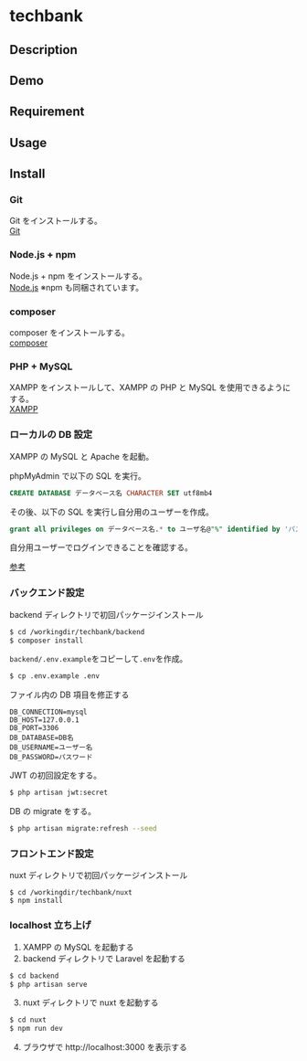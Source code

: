 # techbank

## Description

## Demo

## Requirement

## Usage

## Install

### Git

Git をインストールする。  
[Git](https://git-scm.com/)

### Node.js + npm

Node.js + npm をインストールする。  
[Node.js](https://nodejs.org/ja/download/)
※npm も同梱されています。

### composer

composer をインストールする。  
[composer](https://getcomposer.org/download/)

### PHP + MySQL

XAMPP をインストールして、XAMPP の PHP と MySQL を使用できるようにする。  
[XAMPP](https://www.apachefriends.org/jp/index.html)

<!-- ### GitHub Fork -->

### ローカルの DB 設定

XAMPP の MySQL と Apache を起動。

phpMyAdmin で以下の SQL を実行。

```sql
CREATE DATABASE データベース名 CHARACTER SET utf8mb4
```

その後、以下の SQL を実行し自分用のユーザーを作成。

```sql
grant all privileges on データベース名.* to ユーザ名@"%" identified by 'パスワード' with grant
```

自分用ユーザーでログインできることを確認する。

[参考](./docker/.md)

### バックエンド設定

backend ディレクトリで初回パッケージインストール

```sh
$ cd /workingdir/techbank/backend
$ composer install
```

`backend/.env.example`をコピーして`.env`を作成。

```sh
$ cp .env.example .env
```

ファイル内の DB 項目を修正する

```
DB_CONNECTION=mysql
DB_HOST=127.0.0.1
DB_PORT=3306
DB_DATABASE=DB名
DB_USERNAME=ユーザー名
DB_PASSWORD=パスワード
```

JWT の初回設定をする。

```sh
$ php artisan jwt:secret
```

DB の migrate をする。

```sh
$ php artisan migrate:refresh --seed
```

### フロントエンド設定

nuxt ディレクトリで初回パッケージインストール

```
$ cd /workingdir/techbank/nuxt
$ npm install
```

### localhost 立ち上げ

1. XAMPP の MySQL を起動する
2. backend ディレクトリで Laravel を起動する

```sh
$ cd backend
$ php artisan serve
```

3. nuxt ディレクトリで nuxt を起動する

```sh
$ cd nuxt
$ npm run dev
```

4. ブラウザで http://localhost:3000 を表示する
